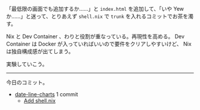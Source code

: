 「最低限の画面でも追加するか……」と `index.html` を追加して、「いや Yew か……」と迷って、とりあえず `shell.nix` で `trunk` を入れるコミットでお茶を濁す。

Nix と Dev Container 、わりと役割が重なっている。再現性を高める。 Dev Container は Docker が入っていればいいので要件をクリアしやすいけど、 Nix は独自構成感が出てしまう。

実験していこう。

---

今日のコミット。

- [date-line-charts](https://github.com/bouzuya/date-line-charts) 1 commit
  - [Add shell.nix](https://github.com/bouzuya/date-line-charts/commit/5810afe998ca97f3e55e978662bcf642f4b28fa8)
